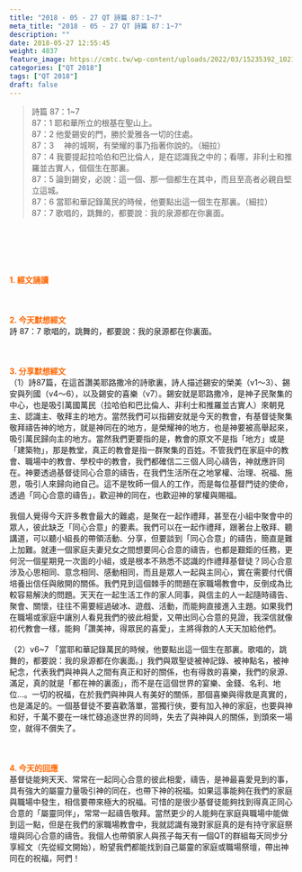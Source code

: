 ```yaml
---
title: "2018 - 05 - 27 QT 詩篇 87：1~7"
meta_title: "2018 - 05 - 27 QT 詩篇 87：1~7"
description: ""
date: 2018-05-27 12:55:45
weight: 4837
feature_image: https://cmtc.tw/wp-content/uploads/2022/03/15235392_10211799862337740_180693556567566654_o-1.webp
categories: ["QT 2018"]
tags: ["QT 2018"]
draft: false
---
```


<blockquote>詩篇 87：1~7<br />
87：1 耶和華所立的根基在聖山上。<br />
87：2 他愛錫安的門，勝於愛雅各一切的住處。<br />
87：3 　神的城啊，有榮耀的事乃指著你說的。（細拉）<br />
87：4 我要提起拉哈伯和巴比倫人，是在認識我之中的；看哪，非利士和推羅並古實人，個個生在那裏。<br />
87：5 論到錫安，必說：這一個、那一個都生在其中，而且至高者必親自堅立這城。<br />
87：6 當耶和華記錄萬民的時候，他要點出這一個生在那裏。（細拉）<br />
87：7 歌唱的，跳舞的，都要說：我的泉源都在你裏面。</blockquote><br />
&nbsp;<br />
<br />
&nbsp;<br />
<br />
<span style="color: #ff6600;"><strong>1. </strong><strong>經文誦讀</strong></span><br />
<br />
<span style="color: #ff6600;"><strong> </strong></span><br />
<br />
<span style="color: #ff6600;"><strong>2. 今天默想</strong><strong>經文<br />
</strong></span>詩 87：7 歌唱的，跳舞的，都要說：我的泉源都在你裏面。<br />
<br />
&nbsp;<br />
<br />
<span style="color: #ff6600;"><strong>3. 分享默想經文<br />
</strong></span>（1）詩87篇，在這首讚美耶路撒冷的詩歌裏，詩人描述錫安的榮美（v1～3）、錫安與列國（v4～6），以及錫安的喜樂（v7）。錫安就是耶路撒冷，是神子民聚集的中心，也是吸引萬國萬民（拉哈伯和巴比倫人、非利士和推羅並古實人）來朝見主、認識主、敬拜主的地方。當然我們可以指錫安就是今天的教會，有基督徒聚集敬拜禱告神的地方，就是神同在的地方，是榮耀神的地方，也是神要被高舉起來，吸引萬民歸向主的地方。當然我們更要指的是，教會的原文不是指「地方」或是「建築物」，那是教堂，真正的教會是指一群聚集的百姓。不管我們在家庭中的教會、職場中的教會、學校中的教會，我們都確信二三個人同心禱告，神就應許同在。神要透過基督徒同心合意的禱告，在我們生活所在之地掌權、治理、祝福、施恩，吸引人來歸向祂自己。這不是牧師一個人的工作，而是每位基督門徒的使命，透過「同心合意的禱告」，歡迎神的同在，也歡迎神的掌權與賜福。<br />
<br />
我個人覺得今天許多教會最大的難處，是聚在一起作禮拜，甚至在小組中聚會中的眾人，彼此缺乏「同心合意」的要素。我們可以在一起作禮拜，跟著台上敬拜、聽講道，可以聽小組長的帶領活動、分享，但要談到「同心合意」的禱告，簡直是難上加難。就連一個家庭夫妻兒女之間想要同心合意的禱告，也都是艱鉅的任務，更何況一個星期見一次面的小組，或是根本不熟悉不認識的作禮拜基督徒？同心合意涉及心思相同、意念相同、感動相同，而且是眾人一起與主同心，實在需要付代價培養出信任與敞開的關係。我們見到這個棘手的問題在家職場教會中，反倒成為比較容易解決的問題。天天在一起生活工作的家人同事，與信主的人一起隨時禱告、聚會、關懷，往往不需要經過破冰、遊戲、活動，而能夠直接進入主題。如果我們在職場或家庭中讓別人看見我們的彼此相愛，又帶出同心合意的見證，我深信就像初代教會一樣，能夠「讚美神，得眾民的喜愛」，主將得救的人天天加給他們。<br />
<br />
（2）v6~7 「當耶和華記錄萬民的時候，他要點出這一個生在那裏。歌唱的，跳舞的，都要說：我的泉源都在你裏面。」我們與眾聖徒被神記錄、被神點名，被神紀念，代表我們與神與人之間有真正和好的關係，也有得救的喜樂，我們的泉源、滿足，真的就是「都在神的裏面」，而不是在這個世界的宴樂、金錢、名利、地位…。一切的祝福，在於我們與神與人有美好的關係，那個喜樂與得救是真實的，也是滿足的。一個基督徒不要喜歡落單，當獨行俠，要有加入神的家庭，也要與神和好，千萬不要在一味忙碌追逐世界的同時，失去了與神與人的關係，到頭來一場空，就得不償失了。<br />
<br />
&nbsp;<br />
<br />
<span style="color: #ff6600;"><strong>4. 今天的回應<br />
</strong></span>基督徒能夠天天、常常在一起同心合意的彼此相愛，禱告，是神最喜愛見到的事，具有強大的屬靈力量吸引神的同在，也帶下神的祝福。如果這事能夠在我們的家庭與職場中發生，相信要帶來極大的祝福。可惜的是很少基督徒能夠找到得真正同心合意的「屬靈同伴」，常常一起禱告敬拜。當然更少的人能夠在家庭與職場中能做到這一點，但是在我們的家職場教會中，我就認識有幾對家庭真的是有持守家庭祭壇與同心合意的禱告。我個人也帶領家人與孩子每天有一個QT的群組每天同步分享經文（先從經文開始），盼望我們都能找到自己屬靈的家庭或職場祭壇，帶出神同在的祝福，阿們！<br />
<br />
&nbsp;<br />
<br />
&nbsp;
        